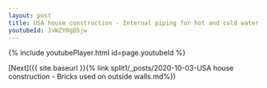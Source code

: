 ```yaml
---
layout: post
title: USA house construction - Internal piping for hot and cold water whatsapp status
youtubeId: JvWZY0gD5jw
---
```


{% include youtubePlayer.html id=page.youtubeId %}

[Next]({{ site.baseurl }}{% link split1/_posts/2020-10-03-USA house construction - Bricks used on outside walls.md%})
